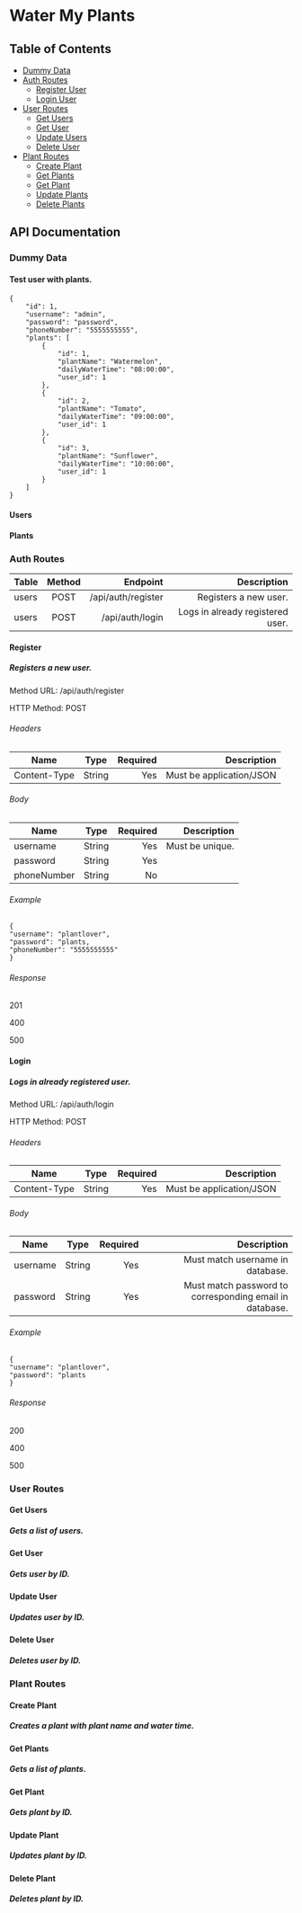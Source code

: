 # Water My Plants

## Table of Contents

- [Dummy Data](#dummy-data)
- [Auth Routes](#auth-routes)
  - [Register User](#register)
  - [Login User](#login)
- [User Routes](#user-routes)
  - [Get Users](#get-users)
  - [Get User](#get-user)
  - [Update Users](#update-user)
  - [Delete User](#delete-user)
- [Plant Routes](#plant-routes)
  - [Create Plant](#create-plant)
  - [Get Plants](#get-plants)
  - [Get Plant](#get-plant)
  - [Update Plants](#update-plant)
  - [Delete Plants](#delete-plant)

## API Documentation

### Dummy Data

#### Test user with plants.

```
{
    "id": 1,
    "username": "admin",
    "password": "password",
    "phoneNumber": "5555555555",
    "plants": [
        {
            "id": 1,
            "plantName": "Watermelon",
            "dailyWaterTime": "08:00:00",
            "user_id": 1
        },
        {
            "id": 2,
            "plantName": "Tomato",
            "dailyWaterTime": "09:00:00",
            "user_id": 1
        },
        {
            "id": 3,
            "plantName": "Sunflower",
            "dailyWaterTime": "10:00:00",
            "user_id": 1
        }
    ]
}
```

#### Users

#### Plants

### Auth Routes

| Table | Method |           Endpoint |                      Description |
| ----- | :----: | -----------------: | -------------------------------: |
| users |  POST  | /api/auth/register |            Registers a new user. |
| users |  POST  |    /api/auth/login | Logs in already registered user. |

#### Register

##### Registers a new user.

Method URL: /api/auth/register

HTTP Method: POST

###### Headers

| Name         |  Type  | Required |              Description |
| ------------ | :----: | -------: | -----------------------: |
| Content-Type | String |      Yes | Must be application/JSON |

###### Body

| Name        |  Type  | Required |     Description |
| ----------- | :----: | -------: | --------------: |
| username    | String |      Yes | Must be unique. |
| password    | String |      Yes |                 |
| phoneNumber | String |       No |                 |

###### Example

```
{
"username": "plantlover",
"password": "plants,
"phoneNumber": "5555555555"
}
```

###### Response

201

400

500

#### Login

##### Logs in already registered user.

Method URL: /api/auth/login

HTTP Method: POST

###### Headers

| Name         |  Type  | Required |              Description |
| ------------ | :----: | -------: | -----------------------: |
| Content-Type | String |      Yes | Must be application/JSON |

###### Body

| Name     |  Type  | Required |                                             Description |
| -------- | :----: | -------: | ------------------------------------------------------: |
| username | String |      Yes |                        Must match username in database. |
| password | String |      Yes | Must match password to corresponding email in database. |

###### Example

```
{
"username": "plantlover",
"password": "plants
}
```

###### Response

200

400

500

### User Routes

#### Get Users

##### Gets a list of users.

#### Get User

##### Gets user by ID.

#### Update User

##### Updates user by ID.

#### Delete User

##### Deletes user by ID.

### Plant Routes

#### Create Plant

##### Creates a plant with plant name and water time.

#### Get Plants

##### Gets a list of plants.

#### Get Plant

##### Gets plant by ID.

#### Update Plant

##### Updates plant by ID.

#### Delete Plant

##### Deletes plant by ID.
